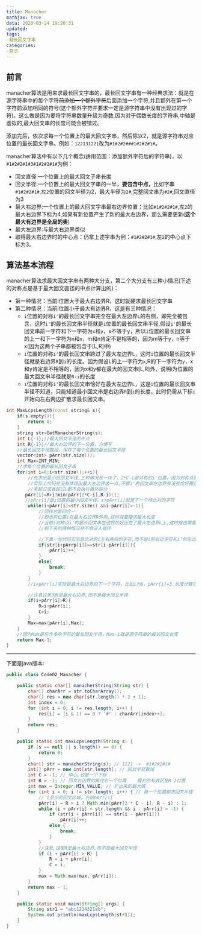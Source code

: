 ```yaml
---
title: Manacher
mathjax: true
data: 2020-03-24 19:20:31
updated:
tags:
-最长回文字串
categories:
-算法
---
```


## 前言

manacher算法是用来求最长回文字串的，最长回文字串有一种经典求法：就是在源字符串中的每个字符~~前添加一个额外字符~~后面添加一个字符,并且额外在第一个字符前添加相同的符号(这个额外字符并要求一定是源字符串中没有出现过的字符)。这么做是因为要将字符串数量升级为奇数,因为对于偶数长度的字符串,中轴是虚拟的,最大回文串的长度可能会被错过。

添加完后，依次求每一个位置上的最大回文字串，然后除以2，就是源字符串对应位置的最长回文字串。例如：`122131221`改为`#1#2#2###1#2#2#1#`。

manacher算法中有以下几个概念(适用范围：添加额外字符后的字符串)，以`#1#2#2#1#3#1#2#2#1#`为例：

- 回文直径:一个位置上的最大回文子串长度
- 回文半径:一个位置上的最大回文字串的一半，**要包含中点**，比如字串`#1#2#2#1#`,左`2`位置的回文半径为2，最大半径为`2#`,完整回文串为`#2#`,回文直径为3
- 最大右边界:一个位置上的最大回文字串最右边界位置：比如`#1#2#2#1#`,左`2`的最大右边界下标为4,如果有新位置产生了新的最大右边界，那么需要更新(**这个最大有边界是全局的奥**)
- 最大左边界:与最大右边界类似
- 取得最大右边界时的中心点：仍拿上述字串为例：`#1#2#2#1#`,左`2`的中心点下标为3。

## 算法基本流程

manacher算法求最大回文字串有两种大分支，第二个大分支有三种小情况(下述的对称点是基于最大回文直径的中点计算出的)：

- 第一种情况：当前i位置大于最大右边界R，这时就硬求最长回文字串
- 第二种情况：当前i位置小于最大有边界R，这是有三种情况：
  - `i`位置的对称`i'`的最长回文字串完全在最大左边界`L`的右侧，即完全被包含，这时`i'`的最长回文串半径就是`i`位置的最长回文串半径,假设`i'`的最长回文串前一字符和下一字符为`x`和`y`，x不等于y，所以`i`位置的最长回文串的上一和下一字符为`m`和`n`，m和n肯定不是相等的，因为m等于y，n等于x(因为这两个子串都被包含于[L,R]中)
  - `i`位置的对称`i'`的最长回文串跨过了最大左边界`L`，这时`i`位置的最长回文半径就是右边界`R`到`i`的长度。因为假设L的上一字符为`x`,R的下一字符为`y`，x和y肯定是不相等的，因为x和y都在最大的回文串[L,R]外，说明i为位置的最大回文串半径就是`R-i`的长度
  - `i`位置的对称`i'`的最长回文串恰好在最大左边界`L`，这是`i`位置的最长回文串半径不知道，只能知道最小回文串是右边界`R`到`i`的长度，此时仍需从下标`i`开始向左右两边扩散求最长回文串。

``` c++ 
int MaxLcpsLength(const string& s){
    if(s.empty()){
        return 0;
    }
    string str=GetManacherString(s);
    int C{-1};//最大回文半径的中点
    int R{-1};//最大右边界的下一位置，方便写
    //最长回文半径数组，保存了每个位置的最长回文半径
    vector<int> pArr(str.size());
    int Max=INT_MIN;
    //求每个位置的最长回文子串
    for(int i=0;i<str.size();++i){
        //先求出最小的回文半径,三种情况放一块了，2*C-i是对称的i'位置，因为对称点距离左右两个边界偏移是相同的，R-i是i位置距离R的最大回文半径，二者取小
        //实际上代码并没有体现出最大左边界这一点,不管i'的回文串左边界有没有恰好覆盖最大左边界L,都会走到循环,通过覆盖左边界这种情况会进入循环内部,
        //未超过或者超过L都不会执行循环部分
       pArr[i]=R>i?min(pArr[2*C-i],R-i):1;
       //pArr[i]是i位置的最小回文半径，i+pArr[i]就是下一个待比对的字符
        while(i+pArr[i]<str.size() &&i-pArr[i]>-1){
            //同样也是四合一
            //即当前位置i在最大右边界R外侧,这时就要硬求最大长度
            //当前i对称点i'的最长回文串左边界恰好压在了最大左边界L上,这时候也需要硬求
            //剩下来的两种情况并不会进入循环

            //下面一句代码实际是比对的i左右两侧的字符,而不是i的右边字符和i'的左边字符
            if(str[i+pArrp[i]]==str[i-pArr[i]]){
                pArr[i]++;
            }
            else{
                break;
            }
        }
        //i+pArr[i]实际是最大右边界的下一个字符，比如i为8，pArr[i]=3,长度计算已经包含了8这个点;说明最大右边界实际为10，因为这里算上8，下一位置就是i+pArr[i]=11

        //注意这里的R是最大右边界,而不是最大回文半径
        if(i+pArr[i]>R){
            R=i+pArr[i];
            C=i;
        }
        Max=max(pArr[i],Max);
    }
    //因为Max是包含多余字符的最长回文半径，Max-1就是源字符串的最长回文长度
    return Max-1;
}
```

---

下面是java版本:

``` java
public class Code02_Manacher {

	public static char[] manacherString(String str) {
		char[] charArr = str.toCharArray();
		char[] res = new char[str.length() * 2 + 1];
		int index = 0;
		for (int i = 0; i != res.length; i++) {
			res[i] = (i & 1) == 0 ? '#' : charArr[index++];
		}
		return res;
	}

	public static int maxLcpsLength(String s) {
		if (s == null || s.length() == 0) {
			return 0;
		}
		char[] str = manacherString(s); // 1221 ->  #1#2#2#1#
		int[] pArr = new int[str.length]; // 回文半径数组
		int C = -1; // 中心,也是一个下标
		int R = -1; // 回文右边界的再往右一个位置    最右的有效区是R-1位置
		int max = Integer.MIN_VALUE; // 扩出来的最大值
		for (int i = 0; i != str.length; i++) { // 每一个位置都求回文半径
			// i至少的回文区域，先给pArr[i]
			pArr[i] = R > i ? Math.min(pArr[2 * C - i], R - i) : 1;
			while (i + pArr[i] < str.length && i - pArr[i] > -1) {
				if (str[i + pArr[i]] == str[i - pArr[i]])
					pArr[i]++;
				else {
					break;
				}
			}
			//注意,这里R是最大右边界,而不是最大回文半径
			if (i + pArr[i] > R) {
				R = i + pArr[i];
				C = i;
			}
			max = Math.max(max, pArr[i]);
		}
		return max - 1;
	}

	public static void main(String[] args) {
		String str1 = "abc1234321ab";
		System.out.println(maxLcpsLength(str1));
	}
}

```